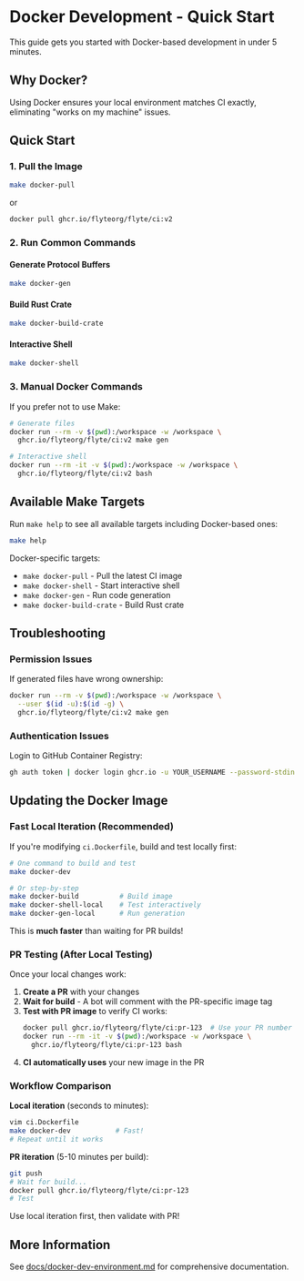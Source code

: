 # Docker Development - Quick Start

This guide gets you started with Docker-based development in under 5 minutes.

## Why Docker?

Using Docker ensures your local environment matches CI exactly, eliminating "works on my machine" issues.

## Quick Start

### 1. Pull the Image

```bash
make docker-pull
```

or

```bash
docker pull ghcr.io/flyteorg/flyte/ci:v2
```

### 2. Run Common Commands

#### Generate Protocol Buffers
```bash
make docker-gen
```

#### Build Rust Crate
```bash
make docker-build-crate
```

#### Interactive Shell
```bash
make docker-shell
```

### 3. Manual Docker Commands

If you prefer not to use Make:

```bash
# Generate files
docker run --rm -v $(pwd):/workspace -w /workspace \
  ghcr.io/flyteorg/flyte/ci:v2 make gen

# Interactive shell
docker run --rm -it -v $(pwd):/workspace -w /workspace \
  ghcr.io/flyteorg/flyte/ci:v2 bash
```

## Available Make Targets

Run `make help` to see all available targets including Docker-based ones:

```bash
make help
```

Docker-specific targets:
- `make docker-pull` - Pull the latest CI image
- `make docker-shell` - Start interactive shell
- `make docker-gen` - Run code generation
- `make docker-build-crate` - Build Rust crate

## Troubleshooting

### Permission Issues

If generated files have wrong ownership:

```bash
docker run --rm -v $(pwd):/workspace -w /workspace \
  --user $(id -u):$(id -g) \
  ghcr.io/flyteorg/flyte/ci:v2 make gen
```

### Authentication Issues

Login to GitHub Container Registry:

```bash
gh auth token | docker login ghcr.io -u YOUR_USERNAME --password-stdin
```

## Updating the Docker Image

### Fast Local Iteration (Recommended)

If you're modifying `ci.Dockerfile`, build and test locally first:

```bash
# One command to build and test
make docker-dev

# Or step-by-step
make docker-build          # Build image
make docker-shell-local    # Test interactively
make docker-gen-local      # Run generation
```

This is **much faster** than waiting for PR builds!

### PR Testing (After Local Testing)

Once your local changes work:

1. **Create a PR** with your changes
2. **Wait for build** - A bot will comment with the PR-specific image tag
3. **Test with PR image** to verify CI works:
   ```bash
   docker pull ghcr.io/flyteorg/flyte/ci:pr-123  # Use your PR number
   docker run --rm -it -v $(pwd):/workspace -w /workspace \
     ghcr.io/flyteorg/flyte/ci:pr-123 bash
   ```
4. **CI automatically uses** your new image in the PR

### Workflow Comparison

**Local iteration** (seconds to minutes):
```bash
vim ci.Dockerfile
make docker-dev           # Fast!
# Repeat until it works
```

**PR iteration** (5-10 minutes per build):
```bash
git push
# Wait for build...
docker pull ghcr.io/flyteorg/flyte/ci:pr-123
# Test
```

Use local iteration first, then validate with PR!

## More Information

See [docs/docker-dev-environment.md](docs/docker-dev-environment.md) for comprehensive documentation.
